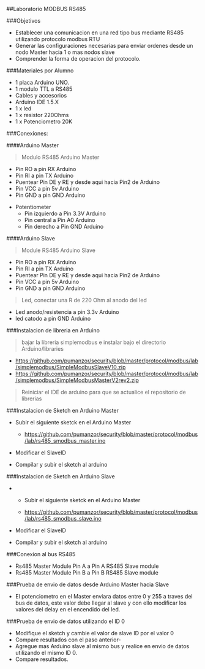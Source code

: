 
##Laboratorio MODBUS RS485

###Objetivos

* Establecer una comunicacion en una red tipo bus mediante RS485 utilizando protocolo modbus RTU
* Generar las configuraciones necesarias para enviar ordenes desde un nodo Master hacia 1 o mas nodos slave
* Comprender la forma de operacion del protocolo.

###Materiales por Alumno

* 1 placa Arduino UNO.
* 1 modulo TTL a RS485
* Cables y accesorios
* Arduino IDE 1.5.X
* 1 x led
* 1 x resistor 220Ohms
* 1 x Potenciometro 20K

###Conexiones:

####Arduino Master

> Modulo RS485 Arduino Master

  - Pin RO a pin RX Arduino
  - Pin RI a pin TX Arduino
  - Puentear Pin DE y RE y desde aqui hacia Pin2 de Arduino
  - Pin VCC a pin 5v Arduino
  - Pin GND a pin GND Arduino

* Potentiometer
  - Pin izquierdo a Pin 3.3V Arduino
  - Pin central a Pin A0 Arduino  
  - Pin derecho a Pin GND Arduino

####Arduino Slave

> Module RS485 Arduino Slave

  - Pin RO a pin RX Arduino
  - Pin RI a pin TX Arduino
  - Puentear Pin DE y RE y desde aqui hacia Pin2 de Arduino
  - Pin VCC a pin 5v Arduino
  - Pin GND a pin GND Arduino

> Led, conectar una R de 220 Ohm al anodo del led

  - Led anodo/resistencia a pin 3.3v Arduino
  - led catodo a pin GND Arduino
  

###Instalacion de libreria en Arduino

> bajar la libreria simplemodbus e instalar bajo el directorio Arduino/libraries

- https://github.com/pumanzor/security/blob/master/protocol/modbus/lab/simplemodbus/SimpleModbusSlaveV10.zip
- https://github.com/pumanzor/security/blob/master/protocol/modbus/lab/simplemodbus/SimpleModbusMasterV2rev2.zip

> Reiniciar el IDE de arduino para que se actualice el repositorio de librerias

###Instalacion de Sketch en Arduino Master

- Subir el siguiente sketck en el Arduino Master

  - https://github.com/pumanzor/security/blob/master/protocol/modbus/lab/rs485_smodbus_master.ino
  
- Modificar el SlaveID
- Compilar y subir el sketch al arduino

###Instalacion de Sketch en Arduino Slave

- - Subir el siguiente sketck en el Arduino Master

  - https://github.com/pumanzor/security/blob/master/protocol/modbus/lab/rs485_smodbus_slave.ino
  
- Modificar el SlaveID
- Compilar y subir el sketch al arduino

###Conexion al bus RS485

* Rs485 Master Module Pin A a Pin A RS485 Slave module
* Rs485 Master Module Pin B a Pin B RS485 Slave module

###Prueba de envio de datos desde Arduino Master hacia Slave

* El potenciometro en el Master enviara datos entre 0 y 255 a traves del bus de datos, este valor debe llegar al slave y con ello modificar los valores del delay en el encendido del led.

###Prueba de envio de datos utilizando el ID 0

* Modifique el sketch y cambie el valor de slave ID por el valor 0
* Compare resultados con el paso anterior-
* Agregue mas Arduino slave al mismo bus y realice en envio de datos utilizando el mismo ID 0.
* Compare resultados.








